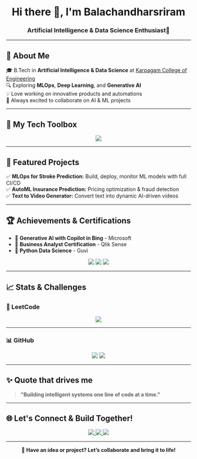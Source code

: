 <h1 align="center">Hi there 👋, I'm Balachandharsriram</h1>
<h3 align="center">Artificial Intelligence & Data Science Enthusiast🚀</h3>
<div align="center"<img src="https://readme-typing-svg.demolab.com?font=Fira+Code&pause=1000&width=500&lines=AI+%7C+Data+Science+Developer;Machine+learning+Developer;Let's+build+something+cool+%F0%9F%9A%80" alt="Typing SVG" align = "center"/>
</div>



---

## 🚀 About Me
🎓 B.Tech in **Artificial Intelligence & Data Science** at [Karpagam College of Engineering](https://www.kce.ac.in/)  
🔍 Exploring **MLOps**, **Deep Learning**, and **Generative AI**  
💡 Love working on innovative products and automations  
🤝 Always excited to collaborate on AI & ML projects

---

## 🧰 My Tech Toolbox
<p align="center">
  <img src="https://skillicons.dev/icons?i=python,java,c,html,css,js,react,nodejs,mysql,mongodb,django,tensorflow,git,github,docker,jenkins,vscode,eclipse,figma,hadoop,tableau,powerbi" />
</p>

---

## 🚀 Featured Projects
✅ **MLOps for Stroke Prediction:** Build, deploy, monitor ML models with full CI/CD  
✅ **AutoML Insurance Prediction:** Pricing optimization & fraud detection  
✅ **Text to Video Generator:** Convert text into dynamic AI-driven videos

---

## 🏆 Achievements & Certifications
- 🥇 **Generative AI with Copilot in Bing** - Microsoft
- 🥈 **Business Analyst Certification** - Qlik Sense
- 🥉 **Python Data Science** - Guvi

<p align="center">
  <img src="https://img.shields.io/badge/Microsoft-GenerativeAI-blue" />
  <img src="https://img.shields.io/badge/Qlik-Business%20Analyst-green" />
  <img src="https://img.shields.io/badge/Guvi-Python%20Data%20Science-yellow" />
</p>

---

## 📈 Stats & Challenges

### 🧩 LeetCode
<p align="center">
  <img src="https://leetcard.jacoblin.cool/Balachandharsriram?theme=dark&font=Trade%20Winds" />
</p>

---

### 📊 GitHub
<p align="center">
  <img src="https://github-readme-stats.vercel.app/api/top-langs/?username=Balachandharsriram&layout=compact&theme=radical" />
  <img src="https://github-readme-stats.vercel.app/api?username=Balachandharsriram&show_icons=true&theme=radical" />
</p>

---

## ✨ Quote that drives me
> **"Building intelligent systems one line of code at a time."**

---

## 🌐 Let's Connect & Build Together!
<p align="center">
  <a href="mailto:balachandharsriram.m@gmail.com">
    <img src="https://img.shields.io/badge/Gmail-D14836?style=for-the-badge&logo=gmail&logoColor=white" />
  </a>
  <a href="https://linkedin.com/in/balachandharsriram">
    <img src="https://img.shields.io/badge/LinkedIn-0077B5?style=for-the-badge&logo=linkedin&logoColor=white" />
  </a>
  <a href="https://balachandharsriram.vercel.app">
    <img src="https://img.shields.io/badge/Portfolio-000?style=for-the-badge&logo=vercel&logoColor=white" />
  </a>
</p>

---

<p align="center"> 
  🚀 <b>Have an idea or project? Let’s collaborate and bring it to life!</b> 
</p>
